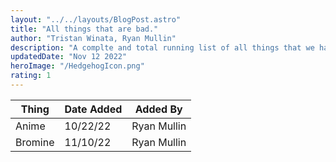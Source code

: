 ```yaml
---
layout: "../../layouts/BlogPost.astro"
title: "All things that are bad."
author: "Tristan Winata, Ryan Mullin"
description: "A complte and total running list of all things that we hate"
updatedDate: "Nov 12 2022"
heroImage: "/HedgehogIcon.png"
rating: 1
---
```


| Thing        | Date Added|  Added By  |
|--------------|-----------|------------|
| Anime        | 10/22/22  |Ryan Mullin |
| Bromine      | 11/10/22  | Ryan Mullin       |